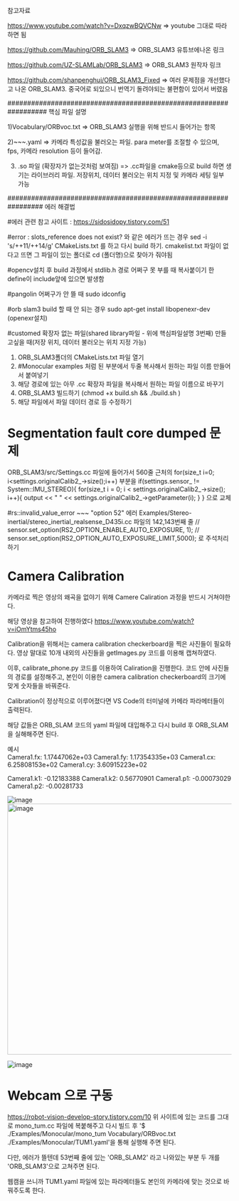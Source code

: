 참고자료

https://www.youtube.com/watch?v=DxqzwBQVCNw => youtube 그대로 따라하면 됨

https://github.com/Mauhing/ORB_SLAM3 => ORB_SLAM3 유튜브에나온 링크

https://github.com/UZ-SLAMLab/ORB_SLAM3 => ORB_SLAM3 원작자 링크

https://github.com/shanpenghui/ORB_SLAM3_Fixed => 여러 문제점을 개선했다고 나온 ORB_SLAM3. 중국어로 되있으니 번역기 돌려야되는 불편함이 있어서 버렸음





##################################################################
핵심 파일 설명 

1)Vocabulary/ORBvoc.txt => ORB_SLAM3 실행을 위해 반드시 들어가는 항목

2)~~~.yaml => 카메라 특성값을 불러오는 파일. para meter를 조절할 수 있으며, fps, 카메라 resolution 등이 들어감. 

3) .so 파일 (확장자가 없는것처럼 보여짐) => .cc파일을 cmake등으로 build 하면 생기는 라이브러리 파일. 저장위치, 데이터 불러오는 위치 지정 및 카메라 세팅 일부 가능




#################################################################
에러 해결법

#에러 관련 참고 사이트 : https://sidosidopy.tistory.com/51



#error : slots_reference does not exist? 와 같은 에러가 뜨는 경우
sed -i 's/++11/++14/g' CMakeLists.txt
를 하고 다시 build 하기. cmakelist.txt 파일이 없다고 뜨면 그 파일이 있는 폴더로 cd (폴더명)으로 찾아가 줘야됨



#opencv설치 후 build 과정에서 stdlib.h 경로 어쩌구 못 부를 때
복사붙이기 한 define이 include앞에 있으면 발생함



#pangolin 어쩌구가 안 뜰 때
sudo idconfig


#orb slam3 build 할 때 안 되는 경우
sudo apt-get install libopenexr-dev   (openexr설치)


#customed 확장자 없는 파일(shared library파일 - 위에 핵심파일설명 3번째) 만들고싶을 때(저장 위치, 데이터 불러오는 위치 지정 가능)
1) ORB_SLAM3폴더의 CMakeLists.txt 파일 열기
2) #Monocular examples 처럼 된 부분에서 두줄 복사해서 원하는 파일 이름 만들어서 붙여넣기
3) 해당 경로에 있는 아무 .cc 확장자 파일을 복사해서 원하는 파일 이름으로 바꾸기
4) ORB_SLAM3 빌드하기 (chmod +x build.sh && ./build.sh )
5) 해당 파일에서 파일 데이터 경로 등 수정하기


# Segmentation fault core dumped 문제
ORB_SLAM3/src/Settings.cc 파일에 들어가서 
560줄 근처의
for(size_t i=0; i<settings.originalCalib2_->size();i++)
부분을
if(settings.sensor_ != System::IMU_STEREO){
    for(size_t i = 0; i < settings.originalCalib2_->size(); i++){
        output << " " << settings.originalCalib2_->getParameter(i);
    }
}
으로 교체



#rs::invalid_value_error ~~~ "option 52" 에러
Examples/Stereo-inertial/stereo_inertial_realsense_D435i.cc 파일의 
142,143번째 줄
// sensor.set_option(RS2_OPTION_ENABLE_AUTO_EXPOSURE, 1);
// sensor.set_option(RS2_OPTION_AUTO_EXPOSURE_LIMIT,5000);
로 주석처리하기

# Camera Calibration
카메라로 찍은 영상의 왜곡을 없야기 위해 Camere Caliration 과정을 반드시 거쳐야한다.

해당 영상을 참고하여 진행하였다
https://www.youtube.com/watch?v=iOmYtms45ho

Calibration을 위해서는 camera calibration checkerboard을 찍은 사진들이 필요하다. 영상 말대로 10개 내외의 사진들을 getImages.py 코드를 이용해 캡쳐하였다.

이후, calibrate_phone.py 코드를 이용하여 Caliration을 진행한다. 코드 안에 사진들의 경로를 설정해주고, 본인이 이용한 camera calibration checkerboard의 크기에 맞게 숫자들을 바꿔준다.

Calibration이 정상적으로 이루어졌다면 VS Code의 터미널에 카메라 파라메터들이 출력된다.

해당 값들은 ORB_SLAM 코드의 yaml 파일에 대입해주고 다시 build 후 ORB_SLAM을 실해해주면 된다.
  
예시  
Camera1.fx: 1.17447062e+03
Camera1.fy: 1.17354335e+03
Camera1.cx: 6.25808153e+02
Camera1.cy: 3.60915223e+02

Camera1.k1: -0.12183388
Camera1.k2: 0.56770901
Camera1.p1: -0.00073029
Camera1.p2: -0.00281733

![image](https://github.com/myungin2000/ORB_SLAM3_setup/assets/143677198/e3db96f9-1eb7-4d96-9666-91ee47e03914)
<img width="563" alt="image" src="https://github.com/myungin2000/ORB_SLAM3_setup/assets/143677198/049fb874-6824-44b6-a39a-4b3e84907756">

![image](https://github.com/myungin2000/ORB_SLAM3_setup/assets/143677198/de2b881b-4825-450b-a45d-161c3e5ae888)


# Webcam 으로 구동

https://robot-vision-develop-story.tistory.com/10
위 사이트에 있는 코드를 그대로 mono_tum.cc 파일에 복붙해주고 다시 빌드 후 '$ ./Examples/Monocular/mono_tum Vocabulary/ORBvoc.txt ./Examples/Monocular/TUM1.yaml'을 통해 실행해 주면 된다.

다만, 에러가 뜰텐데 53번째 줄에 있는 'ORB_SLAM2' 라고 나와있는 부분 두 개를 'ORB_SLAM3'으로 고쳐주면 된다.

웹캠을 쓰니까 TUM1.yaml 파일에 있는 파라메터들도 본인의 카메라에 맞는 것으로 바꿔주도록 한다.







